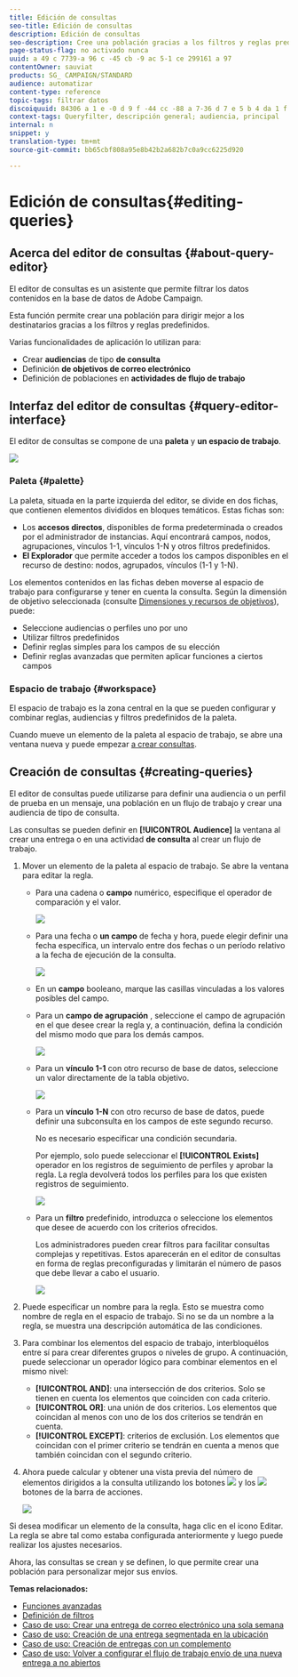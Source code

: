 ```yaml
---
title: Edición de consultas
seo-title: Edición de consultas
description: Edición de consultas
seo-description: Cree una población gracias a los filtros y reglas predefinidos.
page-status-flag: no activado nunca
uuid: a 49 c 7739-a 96 c -45 cb -9 ac 5-1 ce 299161 a 97
contentOwner: sauviat
products: SG_ CAMPAIGN/STANDARD
audience: automatizar
content-type: reference
topic-tags: filtrar datos
discoiquuid: 84306 a 1 e -0 d 9 f -44 cc -88 a 7-36 d 7 e 5 b 4 da 1 f
context-tags: Queryfilter, descripción general; audiencia, principal
internal: n
snippet: y
translation-type: tm+mt
source-git-commit: bb65cbf808a95e8b42b2a682b7c0a9cc6225d920

---
```



# Edición de consultas{#editing-queries}

## Acerca del editor de consultas {#about-query-editor}

El editor de consultas es un asistente que permite filtrar los datos contenidos en la base de datos de Adobe Campaign.

Esta función permite crear una población para dirigir mejor a los destinatarios gracias a los filtros y reglas predefinidos.

Varias funcionalidades de aplicación lo utilizan para:

* Crear **audiencias** de tipo **de consulta**
* Definición **de objetivos de correo electrónico**
* Definición de poblaciones en **actividades de flujo de trabajo**

## Interfaz del editor de consultas {#query-editor-interface}

El editor de consultas se compone de una **paleta** y **un espacio de trabajo**.

![](assets/query_editor_overview.png)

### Paleta {#palette}

La paleta, situada en la parte izquierda del editor, se divide en dos fichas, que contienen elementos divididos en bloques temáticos. Estas fichas son:

* Los **accesos directos**, disponibles de forma predeterminada o creados por el administrador de instancias. Aquí encontrará campos, nodos, agrupaciones, vínculos 1-1, vínculos 1-N y otros filtros predefinidos.
* **El Explorador** que permite acceder a todos los campos disponibles en el recurso de destino: nodos, agrupados, vínculos (1-1 y 1-N).

Los elementos contenidos en las fichas deben moverse al espacio de trabajo para configurarse y tener en cuenta la consulta. Según la dimensión de objetivo seleccionada (consulte [Dimensiones y recursos de objetivos](../../automating/using/query.md#targeting-dimensions-and-resources)), puede:

* Seleccione audiencias o perfiles uno por uno
* Utilizar filtros predefinidos
* Definir reglas simples para los campos de su elección
* Definir reglas avanzadas que permiten aplicar funciones a ciertos campos

### Espacio de trabajo {#workspace}

El espacio de trabajo es la zona central en la que se pueden configurar y combinar reglas, audiencias y filtros predefinidos de la paleta.

Cuando mueve un elemento de la paleta al espacio de trabajo, se abre una ventana nueva y puede empezar [a crear consultas](../../automating/using/editing-queries.md#creating-queries).

## Creación de consultas {#creating-queries}

El editor de consultas puede utilizarse para definir una audiencia o un perfil de prueba en un mensaje, una población en un flujo de trabajo y crear una audiencia de tipo de consulta.

Las consultas se pueden definir en **[!UICONTROL Audience]** la ventana al crear una entrega o en una actividad **de consulta** al crear un flujo de trabajo.

1. Mover un elemento de la paleta al espacio de trabajo. Se abre la ventana para editar la regla.

   * Para una cadena o **campo** numérico, especifique el operador de comparación y el valor.

      ![](assets/query_editor_audience_definition2.png)

   * Para una fecha o **un campo** de fecha y hora, puede elegir definir una fecha específica, un intervalo entre dos fechas o un período relativo a la fecha de ejecución de la consulta.

      ![](assets/query_editor_date_field.png)

   * En un **campo** booleano, marque las casillas vinculadas a los valores posibles del campo.
   * Para un **campo de agrupación** , seleccione el campo de agrupación en el que desee crear la regla y, a continuación, defina la condición del mismo modo que para los demás campos.

      ![](assets/query_editor_audience_definition4.png)

   * Para un **vínculo 1-1** con otro recurso de base de datos, seleccione un valor directamente de la tabla objetivo.

      ![](assets/query_editor_audience_definition5.png)

   * Para un **vínculo 1-N** con otro recurso de base de datos, puede definir una subconsulta en los campos de este segundo recurso.

      No es necesario especificar una condición secundaria.

      Por ejemplo, solo puede seleccionar el **[!UICONTROL Exists]** operador en los registros de seguimiento de perfiles y aprobar la regla. La regla devolverá todos los perfiles para los que existen registros de seguimiento.

      ![](assets/query_editor_audience_definition6.png)

   * Para un **filtro** predefinido, introduzca o seleccione los elementos que desee de acuerdo con los criterios ofrecidos.

      Los administradores pueden crear filtros para facilitar consultas complejas y repetitivas. Estos aparecerán en el editor de consultas en forma de reglas preconfiguradas y limitarán el número de pasos que debe llevar a cabo el usuario.

      ![](assets/query-editor_filter_email-audience_filter.png)

1. Puede especificar un nombre para la regla. Esto se muestra como nombre de regla en el espacio de trabajo. Si no se da un nombre a la regla, se muestra una descripción automática de las condiciones.
1. Para combinar los elementos del espacio de trabajo, interbloquélos entre sí para crear diferentes grupos o niveles de grupo. A continuación, puede seleccionar un operador lógico para combinar elementos en el mismo nivel:

   * **[!UICONTROL AND]**: una intersección de dos criterios. Solo se tienen en cuenta los elementos que coinciden con cada criterio.
   * **[!UICONTROL OR]**: una unión de dos criterios. Los elementos que coincidan al menos con uno de los dos criterios se tendrán en cuenta.
   * **[!UICONTROL EXCEPT]**: criterios de exclusión. Los elementos que coincidan con el primer criterio se tendrán en cuenta a menos que también coincidan con el segundo criterio.

1. Ahora puede calcular y obtener una vista previa del número de elementos dirigidos a la consulta utilizando los botones ![](assets/count.png) y los ![](assets/preview.png) botones de la barra de acciones.

   ![](assets/query_editor_combining_rules.png)

Si desea modificar un elemento de la consulta, haga clic en el icono Editar. La regla se abre tal como estaba configurada anteriormente y luego puede realizar los ajustes necesarios.

Ahora, las consultas se crean y se definen, lo que permite crear una población para personalizar mejor sus envíos.

**Temas relacionados:**

* [Funciones avanzadas](../../automating/using/advanced-expression-editing.md)
* [Definición de filtros](../../developing/using/configuring-filter-definition.md)
* [Caso de uso: Crear una entrega de correo electrónico una sola semana](../../automating/using/workflow-weekly-offer.md)
* [Caso de uso: Creación de una entrega segmentada en la ubicación](../../automating/using/workflow-segmentation-location.md)
* [Caso de uso: Creación de entregas con un complemento](../../automating/using/workflow-created-query-with-complement.md)
* [Caso de uso: Volver a configurar el flujo de trabajo envío de una nueva entrega a no abiertos](../../automating/using/workflow-cross-channel-retargeting.md)
